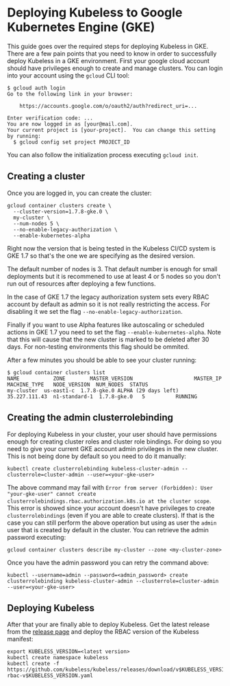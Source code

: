 # Deploying Kubeless to Google Kubernetes Engine (GKE)

This guide goes over the required steps for deploying Kubeless in GKE. There are a few pain points that you need to know in order to successfully deploy Kubeless in a GKE environment. First your google cloud account should have privileges enough to create and manage clusters. You can login into your account using the `gcloud` CLI tool:

```
$ gcloud auth login
Go to the following link in your browser:

    https://accounts.google.com/o/oauth2/auth?redirect_uri=...

Enter verification code: ...
You are now logged in as [your@mail.com].
Your current project is [your-project].  You can change this setting by running:
  $ gcloud config set project PROJECT_ID
```

You can also follow the initialization process executing `gcloud init`.

## Creating a cluster

Once you are logged in, you can create the cluster:

```
gcloud container clusters create \
  --cluster-version=1.7.8-gke.0 \
  my-cluster \
  --num-nodes 5 \
  --no-enable-legacy-authorization \
  --enable-kubernetes-alpha
```

Right now the version that is being tested in the Kubeless CI/CD system is GKE 1.7 so that's the one we are specifying as the desired version.

The default number of nodes is 3. That default number is enough for small deployments but it is recommened to use at least 4 or 5 nodes so you don't run out of resources after deploying a few functions.

In the case of GKE 1.7 the legacy authorization system sets every RBAC account by default as admin so it is not really restricting the access. For disabling it we set the flag `--no-enable-legacy-authorization`. 

Finally if you want to use Alpha features like autoscaling or scheduled actions in GKE 1.7 you need to set the flag `--enable-kubernetes-alpha`. Note that this will cause that the new cluster is marked to be deleted after 30 days. For non-testing environments this flag should be ommited.

After a few minutes you should be able to see your cluster running:
```
$ gcloud container clusters list
NAME           ZONE        MASTER_VERSION                    MASTER_IP      MACHINE_TYPE   NODE_VERSION  NUM_NODES  STATUS
my-cluster  us-east1-c  1.7.8-gke.0 ALPHA (29 days left)  35.227.111.43  n1-standard-1  1.7.8-gke.0   5          RUNNING
```

## Creating the admin clusterrolebinding

For deploying Kubeless in your cluster, your user should have permissions enough for creating cluster roles and cluster role bindings. For doing so you need to give your current GKE account admin privileges in the new cluster. This is not being done by default so you need to do it manually:

```
kubectl create clusterrolebinding kubeless-cluster-admin --clusterrole=cluster-admin --user=<your-gke-user>
```

The above command may fail with `Error from server (Forbidden): User "your-gke-user" cannot create clusterrolebindings.rbac.authorization.k8s.io at the cluster scope`. This error is showed since your account doesn't have privileges to create `clusterrolebindings` (even if you are able to create clusters). If that is the case you can still perform the above operation but using as user the `admin` user that is created by default in the cluster. You can retrieve the admin password executing:

```
gcloud container clusters describe my-cluster --zone <my-cluster-zone>
```

Once you have the admin password you can retry the command above:

```
kubectl --username=admin --password=<admin_password> create clusterrolebinding kubeless-cluster-admin --clusterrole=cluster-admin --user=<your-gke-user>
```

## Deploying Kubeless

After that your are finally able to deploy Kubeless. Get the latest release from the [release page](https://github.com/kubeless/kubeless/releases) and deploy the RBAC version of the Kubeless manifest:

```
export KUBELESS_VERSION=<latest version>
kubectl create namespace kubeless
kubectl create -f https://github.com/kubeless/kubeless/releases/download/v$KUBELESS_VERSION/kubeless-rbac-v$KUBELESS_VERSION.yaml
```
